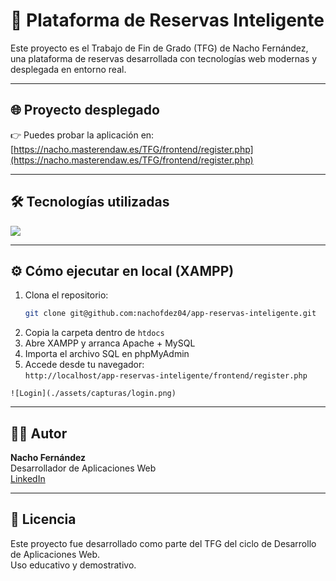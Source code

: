 # 🚗 Plataforma de Reservas Inteligente

Este proyecto es el Trabajo de Fin de Grado (TFG) de Nacho Fernández, una plataforma de reservas desarrollada con tecnologías web modernas y desplegada en entorno real.

---

## 🌐 Proyecto desplegado

👉 Puedes probar la aplicación en:  
[https://nacho.masterendaw.es/TFG/frontend/register.php](https://nacho.masterendaw.es/TFG/frontend/register.php)

---

## 🛠️ Tecnologías utilizadas

<p align="left">
  <img src="https://skillicons.dev/icons?i=html,css,bootstrap,js,react,vue,vuetify,jquery,php,laravel,mysql,npm,python,vscode,linux" />
</p>


---

## ⚙️ Cómo ejecutar en local (XAMPP)

1. Clona el repositorio:
   ```bash
   git clone git@github.com:nachofdez04/app-reservas-inteligente.git
   ```
2. Copia la carpeta dentro de `htdocs`
3. Abre XAMPP y arranca Apache + MySQL
4. Importa el archivo SQL en phpMyAdmin
5. Accede desde tu navegador:  
   `http://localhost/app-reservas-inteligente/frontend/register.php`

`![Login](./assets/capturas/login.png)`

---

## 🙋‍♂️ Autor

**Nacho Fernández**  
Desarrollador de Aplicaciones Web  
[LinkedIn](https://www.linkedin.com/in/nacho-fernandez-fernandez-98b4b1208)

---

## 📝 Licencia

Este proyecto fue desarrollado como parte del TFG del ciclo de Desarrollo de Aplicaciones Web.  
Uso educativo y demostrativo.
